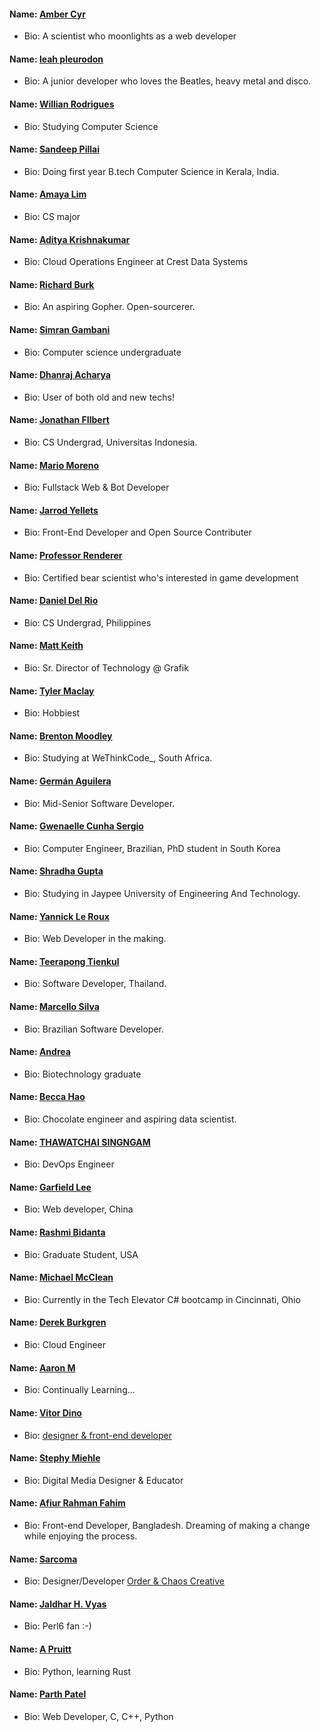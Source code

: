 #### Name: [Amber Cyr](https://github.com/SheW0lf)

- Bio: A scientist who moonlights as a web developer


#### Name: [leah pleurodon](https://github.com/leahpleurodon)

- Bio: A junior developer who loves the Beatles, heavy metal and disco.


#### Name: [Willian Rodrigues](https://github.com/willianrod)

- Bio: Studying Computer Science


#### Name: [Sandeep Pillai](https://github.com/Corruption13)

- Bio: Doing first year B.tech Computer Science in Kerala, India.


#### Name: [Amaya Lim](https://github.com/nightrainlily)

- Bio: CS major


#### Name: [Aditya Krishnakumar](https://github.com/beingadityak)

- Bio: Cloud Operations Engineer at Crest Data Systems


#### Name: [Richard Burk](https://github.com/rbo13)

- Bio: An aspiring Gopher. Open-sourcerer.


#### Name: [Simran Gambani](https://github.com/gambani-simran)

- Bio: Computer science undergraduate


#### Name: [Dhanraj Acharya](https://github.com/drex44)

- Bio: User of both old and new techs!


#### Name: [Jonathan FIlbert](https://github.com/jonathanfilbert)

- Bio: CS Undergrad, Universitas Indonesia.


#### Name: [Mario Moreno](https://github.com/soymariomoreno)

- Bio: Fullstack Web & Bot Developer


#### Name: [Jarrod Yellets](https://github.com/jarrodyellets)

- Bio: Front-End Developer and Open Source Contributer


#### Name: [Professor Renderer](https://github.com/Renderer-RCT2)

- Bio: Certified bear scientist who's interested in game development


#### Name: [Daniel Del Rio](https://github.com/daniddelrio)

- Bio: CS Undergrad, Philippines


#### Name: [Matt Keith](https://github.com/redyetico)

- Bio: Sr. Director of Technology @ Grafik


#### Name: [Tyler Maclay](https://github.com/tylermaclay)

- Bio: Hobbiest


#### Name: [Brenton Moodley](https://github.com/breakstate)

- Bio: Studying at WeThinkCode\_, South Africa.


#### Name: [Germán Aguilera](https://github.com/germmand)

- Bio: Mid-Senior Software Developer.


#### Name: [Gwenaelle Cunha Sergio](https://github.com/gcunhase)

- Bio: Computer Engineer, Brazilian, PhD student in South Korea


#### Name: [Shradha Gupta](https://github.com/shradha14)

- Bio: Studying in Jaypee University of Engineering And Technology.


#### Name: [Yannick Le Roux](https://github.com/YannickLeRoux)

- Bio: Web Developer in the making.


#### Name: [Teerapong Tienkul](https://github.com/teerapongt)

- Bio: Software Developer, Thailand.


#### Name: [Marcello Silva](https://github.com/MarcelloVSilva)

- Bio: Brazilian Software Developer.


#### Name: [Andrea](https://github.com/kaywinnet)

- Bio: Biotechnology graduate


#### Name: [Becca Hao](https://github.com/haobecca)

- Bio: Chocolate engineer and aspiring data scientist.


#### Name: [THAWATCHAI SINGNGAM](https://github.com/merxer)

- Bio: DevOps Engineer


#### Name: [Garfield Lee](https://github.com/Garfield550)

- Bio: Web developer, China


#### Name: [Rashmi Bidanta](https://github.com/rbidanta)

- Bio: Graduate Student, USA


#### Name: [Michael McClean](https://github.com/mdmcclean)

- Bio: Currently in the Tech Elevator C# bootcamp in Cincinnati, Ohio


#### Name: [Derek Burkgren](https://github.com/derekb)

- Bio: Cloud Engineer


#### Name: [Aaron M](https://github.com/thisaaronm)

- Bio: Continually Learning...


#### Name: [Vitor Dino](https://github.com/vitordino)

- Bio: [designer & front-end developer](https://vitordino.me)


#### Name: [Stephy Miehle](https://github.com/blindingstars)

- Bio: Digital Media Designer & Educator


#### Name: [Afiur Rahman Fahim](https://github.com/faahim)

- Bio: Front-end Developer, Bangladesh. Dreaming of making a change while enjoying the process.


#### Name: [Sarcoma](https://github.com/sarcoma)

- Bio: Designer/Developer [Order & Chaos Creative](https://orderandchaoscreative.com)


#### Name: [Jaldhar H. Vyas](https://github.com/jaldhar)

- Bio: Perl6 fan :-)


#### Name: [A Pruitt](https://github.com/apruitt0321)

- Bio: Python, learning Rust

#### Name: [Parth Patel](https://github.com/parth2102)
  - Bio: Web Developer, C, C++, Python
